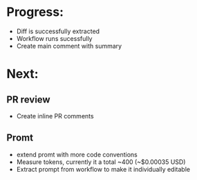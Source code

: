 # Progress:

- Diff is successfully extracted
- Workflow runs sucessfully
- Create main comment with summary

# Next:

## PR review
- Create inline PR comments

## Promt
- extend promt with more code conventions
- Measure tokens, currently it a total ~400 (~$0.00035 USD)
- Extract prompt from workflow to make it individually editable
